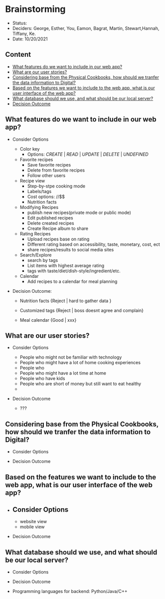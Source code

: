 # **Brainstorming**

* Status:
* Deciders: George, Esther, You, Eamon, Bagrat, Martin, Stewart,Hannah, Tiffany, Ke.
* Date: 10/20/2021
  
## Content
  - [What features do we want to include in our web app?](#what-features-do-we-want-to-include-in-our-web-app)
  - [What are our user stories?](#what-are-our-user-stories)
  - [Considering base from the Physical Cookbooks, how should we tranfer the data information to Digital?](#considering-base-from-the-physical-cookbooks-how-should-we-tranfer-the-data-information-to-digital)
  - [Based on the features we want to include to the web app, what is our user interface of the web app?](#based-on-the-features-we-want-to-include-to-the-web-app-what-is-our-user-interface-of-the-web-app)
  - [What database should we use, and what should be our local server?](#what-database-should-we-use-and-what-should-be-our-local-server)
  - [Decision Outcome](#decision-outcome)

## What features do we want to include in our web app?
- Consider Options
  - Color key
    - Options: *CREATE* | *READ* | *UPDATE* | *DELETE* | *UNDEFINED*
  - Favorite recipes
    - Save favorite recipes
    - Delete from favorite recipes
    - Follow other users
  - Recipe view
    - Step-by-stpe cooking mode
    - Labels/tags
    - Cost options: $/$$/$$$
    - Nutrition facts
  - Modifying Recipes
    - publish new recipes(private mode or public mode)
    - Edit published recipes
    - Delete created recipes
    - Create Recipe album to share
  - Rating Recipes
    - Upload recipes base on rating
    - Different rating based on accessibility, taste, monetary, cost, ect
    - share recipes/results to social media sites
  - Search/Explore
    - search by tags
    - List items with highest average rating
    - tags with taste/diet/dish-style/ingredient/etc.
  - Calendar
    - Add recipes to a calendar for meal planning
  
- Decision Outcome: 
  - Nutrition facts
{Reject | hard to gather data }

  - Customized tags
{Reject | boss doesnt agree and complain}

  - Meal calendar
{Good | xxx}



## What are our user stories?
- Consider Options
  - People who might not be familiar with technology
  - People who might have a lot of home cooking experiences
  - People who 
  - People who might have a lot time at home
  - People who have kids
  - People who are short of money but still want to eat healthy
  - 

- Decision Outcome
    - ???

## Considering base from the Physical Cookbooks, how should we tranfer the data information to Digital?
- Consider Options

- Decision Outcome


## Based on the features we want to include to the web app, what is our user interface of the web app?
- Consider Options
  - 
    - website view
    - mobile view
    
- Decision Outcome


    
## What database should we use, and what should be our local server?
- Consider Options

- Decision Outcome



* Programming languages for backend: Python/Java/C++